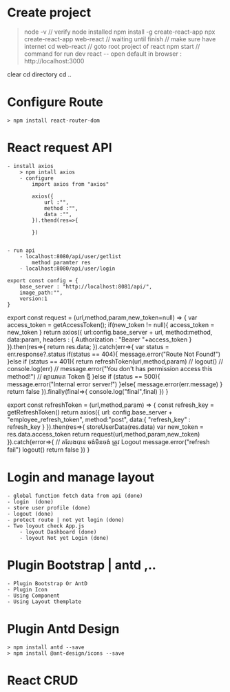 # Create project

> node -v // verify node installed
> npm install -g create-react-app
> npx create-react-app web-react // waiting until finish // make sure have internet
> cd web-react // goto root project of react
> npm start // command for run dev react
> -- open default in browser : http://localhost:3000

clear
cd directory
cd ..

# Configure Route

    > npm install react-router-dom

# React request API

    - install axios
        > npm intall axios
        - configure
            import axios from "axios"

            axios({
                url :"",
                method :"",
                data :"",
            }).thend(res=>{

            })


    - run api
        - localhost:8080/api/user/getlist
            method paramter res
        - localhost:8080/api/user/login

    export const config = {
        base_server : "http://localhost:8081/api/",
        image_path:"",
        version:1
    }

export const request = (url,method,param,new_token=null) => {
var access_token = getAccessToken();
if(new_token != null){
access_token = new_token
}
return axios({
url:config.base_server + url,
method:method,
data:param,
headers : {
Authorization : "Bearer "+access_token
}
}).then(res=>{
return res.data;
}).catch(err=>{
var status = err.response?.status
if(status == 404){
message.error("Route Not Found!")
}else if (status == 401){
return refreshToken(url,method,param)
// logout()
// console.log(err)
// message.error("You don't has permission access this method!")
// ព្យាយាមត Token ថ្មី
}else if (status == 500){
message.error("Internal error server!")
}else{
message.error(err.message)
}
return false
}).finally(final=>{
console.log("final",final)
})
}

export const refreshToken = (url,method,param) => {
const refresh_key = getRefreshToken()
return axios({
url: config.base_server + "employee_refresh_token",
method:"post",
data:{
"refresh_key" : refresh_key
}
}).then(res=>{
storeUserData(res.data)
var new_token = res.data.access_token
return request(url,method,param,new_token)
}).catch(error=>{
// តលែងបាន ចង់មិនចង់ ត្រូវ Logout
message.error("refresh fail")
logout()
return false
})
}

# Login and manage layout

    - global function fetch data from api (done)
    - login  (done)
    - store user profile (done)
    - logout (done)
    - protect route | not yet login (done)
    - Two loyout check App.js
        - loyout Dashboard (done)
        - loyout Not yet Login (done)

# Plugin Bootstrap | antd ,..

    - Plugin Bootstrap Or AntD
    - Plugin Icon
    - Using Component
    - Using Layout themplate

# Plugin Antd Design

    > npm install antd --save
    > npm install @ant-design/icons --save

# React CRUD

#
